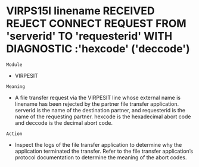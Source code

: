 # VIRPS15I linename RECEIVED REJECT CONNECT REQUEST FROM 'serverid' TO 'requesterid' WITH DIAGNOSTIC :'hexcode' ('deccode')

`Module`
- VIRPESIT

`Meaning`
- A file transfer request via the VIRPESIT line whose external name is linename has been rejected by the partner file transfer application. serverid is the name of the destination partner, and requesterid is the name of the requesting partner. hexcode is the hexadecimal abort code and deccode is the decimal abort code.

`Action`
- Inspect the logs of the file transfer application to determine why the application terminated the transfer. Refer to the file transfer application’s protocol documentation to determine the meaning of the abort codes.
